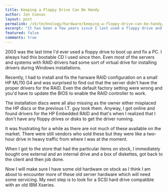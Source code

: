 ```yaml
---
title: Keeping a Floppy Drive Can Be Handy
author: Jon Cuevas
layout: post
permalink: /v5/technology/hardware/keeping-a-floppy-drive-can-be-handy/
excerpt: "It has been a few years since I last used a floppy drive and until I actually encountered a need for it, I'd never realize how important it is to at least keep some in stock, for those just-in-case scenarios."
featured: false
comments: true
---
```

2003 was the last time I'd ever used a floppy drive to boot up and fix a PC. I always had this bootable CD I used since then. Even most of the servers and systems with RAID drivers had some sort of virtual drive for installing drivers during Windows installations.

Recently, I had to install and fix the harware RAID configuration on a small HP ML110 G4 and was surprised to find out that the server didn't have the proper drivers for the RAID. Even the default factory setting were wrong and you'd have to update the BIOS to enable the RAID controller to work.

The installation discs were all also missing as the owner either misplaced the HP discs or the previous I.T. guy took them. Anyway, I got online and found drivers for the HP Embedded RAID and that's when I realized that I don't have any floppy drives or disks to get the driver running.

It was frustrating for a while as there are not much of these available on the market. There were still vendors who sold these but they were like a two-hour drive in heavy traffic from where I was at the moment.

When I got to the store that had the particular items on stock, I immediately bought one external and an internal drive and a box of diskettes, got back to the client and then job done.

Now I will make sure I have some old hardware on stock as I think I am about to encounter more of these old server hardware which will need some servicing. My next step is to look for a SCSI hard drive compatible with an old IBM Xseries.